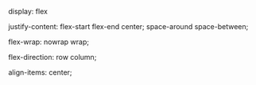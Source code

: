 display: flex

justify-content: flex-start flex-end center;
                  space-around space-between;

flex-wrap: nowrap wrap;

flex-direction: row column;

align-items: center;                 
